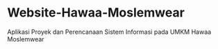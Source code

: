 # Website-Hawaa-Moslemwear
Aplikasi Proyek dan Perencanaan Sistem Informasi pada UMKM Hawaa Moslemwear
